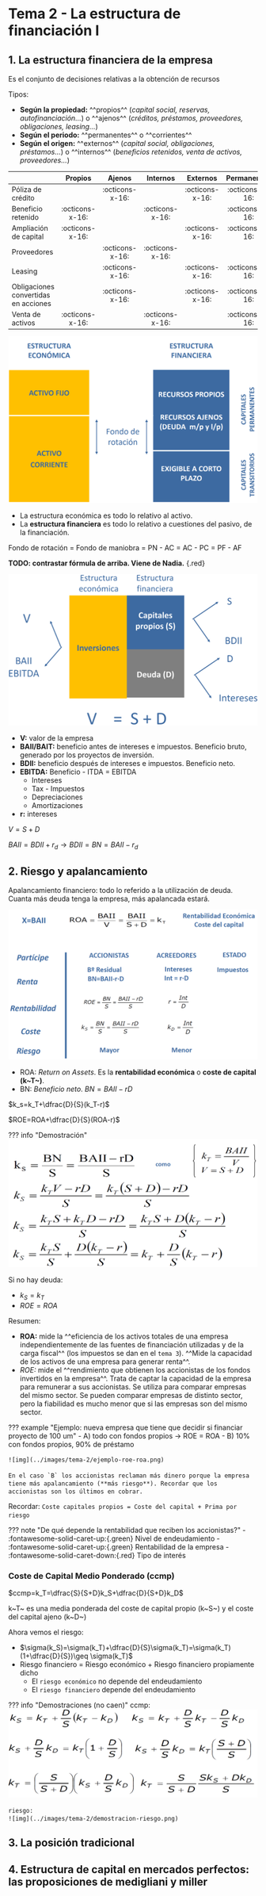 # Tema 2 - La estructura de financiación I

## 1. La estructura financiera de la empresa

Es el conjunto de decisiones relativas a la obtención de recursos

Tipos:

- **Según la propiedad:** ^^propios^^ (*capital social, reservas, autofinanciación...*) o ^^ajenos^^ (*créditos, préstamos, proveedores, obligaciones, leasing...*)
- **Según el periodo:** ^^permanentes^^ o ^^corrientes^^
- **Según el origen:** ^^externos^^ (*capital social, obligaciones, préstamos...*) o ^^internos^^ (*beneficios retenidos, venta de activos, proveedores...*)

||Propios|Ajenos|Internos|Externos|Permanentes|Corrientes|
|--|:--:|:--:|:--:|:--:|:--:|:--:|
|Póliza de crédito||:octicons-x-16:||:octicons-x-16:|:octicons-x-16:|:octicons-x-16:|
|Beneficio retenido|:octicons-x-16:||:octicons-x-16:||:octicons-x-16:||
|Ampliación de capital|:octicons-x-16:|||:octicons-x-16:|:octicons-x-16:||
|Proveedores||:octicons-x-16:|:octicons-x-16:|||:octicons-x-16:|
|Leasing||:octicons-x-16:||:octicons-x-16:|:octicons-x-16:||
|Obligaciones convertidas en acciones||:octicons-x-16:||:octicons-x-16:|:octicons-x-16:||
|Venta de activos|:octicons-x-16:||:octicons-x-16:||:octicons-x-16:||

![img](../images/tema-2/fondo-de-rotacion.png)

- La estructura económica es todo lo relativo al activo.
- La **estructura financiera** es todo lo relativo a cuestiones del pasivo, de la financiación.

Fondo de rotación = Fondo de maniobra = PN - AC = AC - PC = PF - AF

**TODO: contrastar fórmula de arriba. Viene de Nadia.**
{.red}

![img](../images/tema-2/estructura-financiera.png)

- **V:** valor de la empresa
- **BAII/BAIT:** beneficio antes de intereses e impuestos. Beneficio bruto, generado por los proyectos de inversión.
- **BDII:** beneficio después de intereses e impuestos. Beneficio neto.
- **EBITDA:** Beneficio - ITDA = EBITDA
    - Intereses
    - Tax - Impuestos
    - Depreciaciones
    - Amortizaciones
- **r:** intereses

$V=S+D$

$BAII=BDII+r_d→BDII=BN=BAII-r_d$

## 2. Riesgo y apalancamiento

Apalancamiento financiero: todo lo referido a la utilización de deuda. Cuanta más deuda tenga la empresa, más apalancada estará.

![img](../images/tema-2/riesgo-y-apalancamiento.png)

- ROA: *Return on Assets*. Es la **rentabilidad económica** o **coste de capital (k~T~)**.
- BN: *Beneficio neto*. $BN=BAII-rD$

$k_s=k_T+\dfrac{D}{S}(k_T-r)$

$ROE=ROA+\dfrac{D}{S}(ROA-r)$

??? info "Demostración"
    ![img](../images/tema-2/demostracion-riesgo-apalancamiento.png)

Si no hay deuda:

- $k_S=k_T$
- $ROE=ROA$

Resumen:

- **ROA:** mide la ^^eficiencia de los activos totales de una empresa independientemente de las fuentes de financiación utilizadas y de la carga fiscal^^ (los impuestos se dan en el `tema 3`). ^^Mide la capacidad de los activos de una empresa para generar renta^^.
- *ROE:* mide el ^^rendimiento que obtienen los accionistas de los fondos invertidos en la empresa^^. Trata de captar la capacidad de la empresa para remunerar a sus accionistas. Se utiliza para comparar empresas del mismo sector. Se pueden comparar empresas de distinto sector, pero la fiabilidad es mucho menor que si las empresas son del mismo sector.

??? example "Ejemplo: nueva empresa que tiene que decidir si financiar proyecto de 100 um"
    - A) todo con fondos propios → ROE = ROA
    - B) 10% con fondos propios, 90% de préstamo

    ![img](../images/tema-2/ejemplo-roe-roa.png)

    En el caso `B` los accionistas reclaman más dinero porque la empresa tiene más apalancamiento (**más riesgo**). Recordar que los accionistas son los últimos en cobrar.

Recordar: `Coste capitales propios = Coste del capital + Prima por riesgo`

??? note "De qué depende la rentabilidad que reciben los accionistas?"
    - :fontawesome-solid-caret-up:{.green} Nivel de endeudamiento
    - :fontawesome-solid-caret-up:{.green} Rentabilidad de la empresa
    - :fontawesome-solid-caret-down:{.red} Tipo de interés

### Coste de Capital Medio Ponderado (ccmp)

$ccmp=k_T=\dfrac{S}{S+D}k_S+\dfrac{D}{S+D}k_D$

k~T~ es una media ponderada del coste de capital propio (k~S~) y el coste del capital ajeno (k~D~)

Ahora vemos el riesgo:

- $\sigma(k_S)=\sigma(k_T)+\dfrac{D}{S}\sigma(k_T)=\sigma(k_T)(1+\dfrac{D}{S})\geq \sigma(k_T)$
- Riesgo financiero = Riesgo económico + Riesgo financiero propiamente dicho
    - El `riesgo económico` no depende del endeudamiento
    - El `riesgo financiero` depende del endeudamiento

??? info "Demostraciones (no caen)"
    ccmp:
    ![img](../images/tema-2/demostracion-ccmp.png)

    riesgo:
    ![img](../images/tema-2/demostracion-riesgo.png)

## 3. La posición tradicional

## 4. Estructura de capital en mercados perfectos: las proposiciones de medigliani y miller
